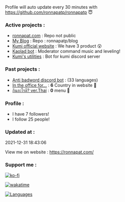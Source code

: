 Profile will auto update every 30 minutes with https://github.com/ronnapatp/ronnapatp 😇



### Active projects :

- [ronnapat.com](https://ronnapat.com/) : Repo not public
- [My Blog](https://blog.ronnapat.com/) : Repo : ronnapatp/blog
- [Kumi official website](https://github.com/Kumi-the-chubby-bear/New-KumiWeb) :  We have 3 product 😲 
- [Kaolad bot](https://github.com/ronnapatp/kaoladbot) : Moderator command music and leveling!
- [Kumi's utilities](https://discord.com/invite/Tr2hrmzb4s) : Bot for kumi discord server

### Past projects :

- [Anti badword discord bot](https://github.com/ronnapatp/antibadwordbot) : (33 languages)
- [In the office for...](https://in-the-office-for.web.app/) : **6** Country in website 🗾
- [กินอะไรดี? ver.Thai](https://todayfood.vercel.app/) : **0** menu 🍜

### Profile :
-  I have 7 followers!
-  I follow 25 people!

### Updated at : 
 2021-12-31 18:43:06

View me on website : https://ronnapat.com/

### Support me :

[![ko-fi](https://ko-fi.com/img/githubbutton_sm.svg)](https://ko-fi.com/ronnapatp)

[![wakatime](https://wakatime.com/badge/user/b083581b-d8a5-4ab4-a887-a768e082ff97.svg)](https://wakatime.com/@b083581b-d8a5-4ab4-a887-a768e082ff97)

[![Languages](https://github-readme-stats.vercel.app/api/top-langs/?username=ronnapatp&layout=compact&langs_count=10&hide_border=true&custom_title=Languages&bg_color=00000000)](https://github.com/ronnapatp)
